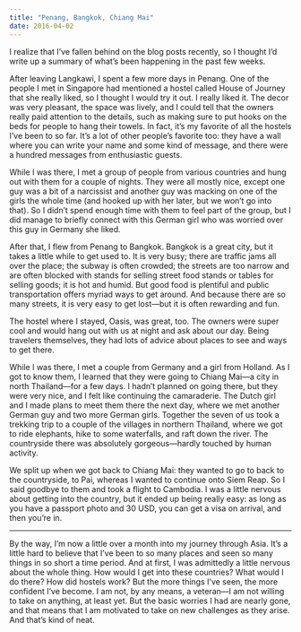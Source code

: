 ```yaml
---
title: "Penang, Bangkok, Chiang Mai"
date: 2016-04-02
---
```


I realize that I’ve fallen behind on the blog posts recently, so I thought I’d
write up a summary of what’s been happening in the past few weeks.

After leaving Langkawi, I spent a few more days in Penang. One of the people I
met in Singapore had mentioned a hostel called House of Journey that she really
liked, so I thought I would try it out. I really liked it. The decor was very
pleasant, the space was lively, and I could tell that the owners really paid
attention to the details, such as making sure to put hooks on the beds for
people to hang their towels. In fact, it’s my favorite of all the hostels I’ve
been to so far. It’s a lot of other people’s favorite too: they have a wall
where you can write your name and some kind of message, and there were a hundred
messages from enthusiastic guests.

While I was there, I met a group of people from various countries and hung out
with them for a couple of nights. They were all mostly nice, except one guy was
a bit of a narcissist and another guy was macking on one of the girls the whole
time (and hooked up with her later, but we won’t go into that). So I didn’t
spend enough time with them to feel part of the group, but I did manage to
briefly connect with this German girl who was worried over this guy in Germany
she liked.

After that, I flew from Penang to Bangkok. Bangkok is a great city, but it takes
a little while to get used to. It is very busy; there are traffic jams all over
the place; the subway is often crowded; the streets are too narrow and are often
blocked with stands for selling street food stands or tables for selling goods;
it is hot and humid. But good food is plentiful and public transportation offers
myriad ways to get around. And because there are so many streets, it is very
easy to get lost—but it is often rewarding and fun.

The hostel where I stayed, Oasis, was great, too. The owners were super cool and
would hang out with us at night and ask about our day. Being travelers
themselves, they had lots of advice about places to see and ways to get there.

While I was there, I met a couple from Germany and a girl from Holland. As I got
to know them, I learned that they were going to Chiang Mai—a city in north
Thailand—for a few days. I hadn’t planned on going there, but they were very
nice, and I felt like continuing the camaraderie. The Dutch girl and I made
plans to meet them there the next day, where we met another German guy and two
more German girls. Together the seven of us took a trekking trip to a couple of
the villages in northern Thailand, where we got to ride elephants, hike to some
waterfalls, and raft down the river. The countryside there was absolutely
gorgeous—hardly touched by human activity.

We split up when we got back to Chiang Mai: they wanted to go to back to the
countryside, to Pai, whereas I wanted to continue onto Siem Reap. So I said
goodbye to them and took a flight to Cambodia. I was a little nervous about
getting into the country, but it ended up being really easy: as long as you have
a passport photo and 30 USD, you can get a visa on arrival, and then you’re in.

---

By the way, I’m now a little over a month into my journey through Asia. It’s a
little hard to believe that I’ve been to so many places and seen so many things
in so short a time period. And at first, I was admittedly a little nervous about
the whole thing. How would I get into these countries? What would I do there?
How did hostels work? But the more things I’ve seen, the more confident I’ve
become. I am not, by any means, a veteran—I am not willing to take on anything,
at least yet. But the basic worries I had are nearly gone, and that means that I
am motivated to take on new challenges as they arise. And that’s kind of neat.

